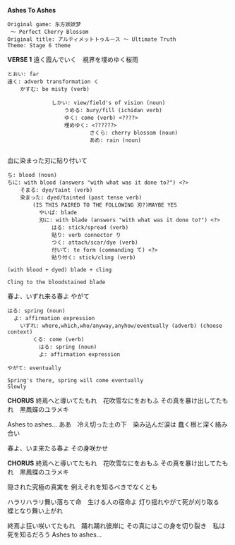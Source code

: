 **Ashes To Ashes**

```
Original game: 东方妖妖梦
 ～ Perfect Cherry Blossom
Original title: アルティメットトゥルース ～ Ultimate Truth
Theme: Stage 6 theme
```

**VERSE 1**
遠く霞んでいく　視界を埋めゆく桜雨
```
とおい: far
遠く: adverb transformation く
    かすむ: be misty (verb)

              しかい: view/field's of vision (noun)
                  うめる: bury/fill (ichidan verb)
                  ゆく: come (verb) <????>
                  埋めゆく: <??????>
                          さくら: cherry blossom (noun)
                          あめ: rain (noun)
```
```
```

血に染まった刃に貼り付いて
```
ち: blood (noun)
ちに: with blood (answers "with what was it done to?") <?>
    そまる: dye/taint (verb)
    染まった: dyed/tainted (past tense verb)
        (IS THIS PAIRED TO THE FOLLOWING 刃?)MAYBE YES
          やいば: blade
          刃に: with blade (answers "with what was it done to?") <?>
              はる: stick/spread (verb)
              貼り: verb connector り
              つく: attach/scar/dye (verb)
              付いて: te form (commanding て) <?>
              貼り付く: stick/cling (verb)

(with blood + dyed) blade + cling
```
```
Cling to the bloodstained blade
```

春よ、いずれ来る春よ
やがて
```
はる: spring (noun)
  よ: affirmation expression
    いずれ: where,which,who/anyway,anyhow/eventually (adverb) (choose context)
        くる: come (verb)
          はる: spring (noun)
          よ: affirmation expression

やがて: eventually
```
```
Spring's there, spring will come eventually
Slowly
```


**CHORUS**
終焉へと導いてたもれ　花吹雪なにをおもふ
その真を暴け出してたもれ　黒鳳蝶のユラメキ

Ashes to ashes...
ああ　冷え切った土の下　染み込んだ涙は
蠢く根と深く絡み合い

春よ、いま来たる春よ
その身咲かせ

**CHORUS**
終焉へと導いてたもれ　花吹雪なにをおもふ
その真を暴け出してたもれ　黒鳳蝶のユラメキ

隠された究極の真実を
例えそれを知るべきでなくとも

ハラリハラリ舞い落ちて命　生ける人の宿命よ
灯り揺れやがて死が刈り取る　蝶となり舞い上がれ

終焉よ狂い咲いてたもれ　踊れ踊れ彼岸に
その真にはこの身を切り裂き　私は死を知るだろう
Ashes to ashes...
```
